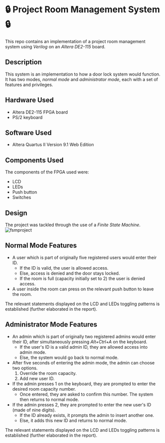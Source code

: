 # 🔒 Project Room Management System 🔒
This repo contains an implementation of a project room management system using *Verilog* on an *Altera DE2-115* board.

## Description
This system is an implementation to how a door lock system would function. It has two modes, *normal mode* and *administrator mode*, each with a set of features and privileges.

## Hardware Used
- Altera DE2-115 FPGA board
- PS/2 keyboard

## Software Used
- Altera Quartus II Version 9.1 Web Edition

## Components Used
The components of the FPGA used were:
- LCD
- LEDs
- Push button
- Switches

## Design 
The project was tackled through the use of a *Finite State Machine*.
![fsmproject](https://user-images.githubusercontent.com/92987443/173163881-73d1bd1b-bac1-4b37-808d-7f8d1bd666ed.png)


## Normal Mode Features
- A user which is part of originally five registered users would enter their ID.
  - If the ID is valid, the user is allowed access.
  - Else, access is denied and the door stays locked.
  - If the room is full (capacity initially set to 2) the user is denied access.
- A user inside the room can press on the relevant push button to leave the room.

The relevant statements displayed on the LCD and LEDs toggling patterns is established (further elaborated in the report).

## Administrator Mode Features
- An admin which is part of originally two registered admins would enter their ID, after simultaneously pressing *Alt+Ctrl+A* on the keyboard.
  - If the user's ID is a valid admin ID, they are allowed access into admin mode.
  - Else, the system would go back to normal mode.
- After five seconds of entering the admin mode, the admin can choose two options.
  1. Override the room capacity.
  2. Add new user ID.
- If the admin presses 1 on the keyboard, they are prompted to enter the desired room capacity number. 
  - Once entered, they are asked to confirm this number. The system then returns to normal mode.
- If the admin presses 2, they are prompted to enter the new user's ID (made of nine digits).
  - If the ID already exists, it prompts the admin to insert another one.
  - Else, it adds this new ID and returns to normal mode.
 
 The relevant statements displayed on the LCD and LEDs toggling patterns is established (further elaborated in the report).

